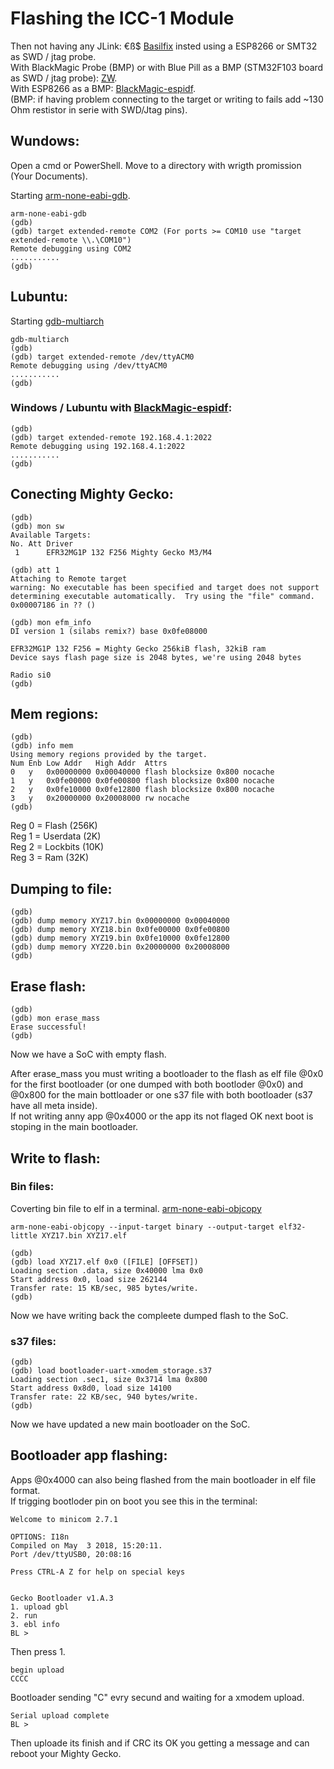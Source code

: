 # Flashing the ICC-1 Module  
  
Then not having any JLink: €ß$ [Basilfix](https://github.com/basilfx/TRADFRI-Hacking#pinout) insted using a ESP8266 or SMT32 as SWD / jtag probe.  
With BlackMagic Probe (BMP) or 
with  Blue Pill as a BMP (STM32F103 board as SWD / jtag probe): [ZW](https://github.com/zw/TRADFRI-Hacking/tree/master/hacks/L1527).  
With ESP8266 as a BMP: [BlackMagic-espidf](https://github.com/MattWestb/blackmagic-espidf).  
(BMP: if having problem connecting to the target or writing to fails add ~130 Ohm restistor in serie with SWD/Jtag pins). 

## Wundows:
Open a cmd or PowerShell.
Move to a directory with wrigth promission (Your Documents).

Starting [arm-none-eabi-gdb](https://developer.arm.com/tools-and-software/open-source-software/developer-tools/gnu-toolchain/gnu-rm/downloads).

```
arm-none-eabi-gdb
(gdb)  
(gdb) target extended-remote COM2 (For ports >= COM10 use "target extended-remote \\.\COM10")  
Remote debugging using COM2  
...........  
(gdb)  
```

## Lubuntu:

Starting [gdb-multiarch](https://packages.ubuntu.com/focal/gdb-multiarch)  
```
gdb-multiarch
(gdb)  
(gdb) target extended-remote /dev/ttyACM0  
Remote debugging using /dev/ttyACM0  
...........  
(gdb)  
```

### Windows / Lubuntu with [BlackMagic-espidf](https://github.com/MattWestb/blackmagic-espidf):  
```
(gdb)  
(gdb) target extended-remote 192.168.4.1:2022  
Remote debugging using 192.168.4.1:2022  
...........  
(gdb)  
```

## Conecting Mighty Gecko:  
```
(gdb)  
(gdb) mon sw  
Available Targets:  
No. Att Driver  
 1      EFR32MG1P 132 F256 Mighty Gecko M3/M4  

(gdb) att 1  
Attaching to Remote target  
warning: No executable has been specified and target does not support  
determining executable automatically.  Try using the "file" command.  
0x00007186 in ?? ()  
  
(gdb) mon efm_info  
DI version 1 (silabs remix?) base 0x0fe08000  

EFR32MG1P 132 F256 = Mighty Gecko 256kiB flash, 32kiB ram  
Device says flash page size is 2048 bytes, we're using 2048 bytes  
  
Radio si0  
(gdb)  
```  

## Mem regions:
```
(gdb)  
(gdb) info mem  
Using memory regions provided by the target.  
Num Enb Low Addr   High Addr  Attrs  
0   y   0x00000000 0x00040000 flash blocksize 0x800 nocache  
1   y   0x0fe00000 0x0fe00800 flash blocksize 0x800 nocache  
2   y   0x0fe10000 0x0fe12800 flash blocksize 0x800 nocache  
3   y   0x20000000 0x20008000 rw nocache  
(gdb)  
```

Reg 0 = Flash (256K)  
Reg 1 = Userdata (2K)  
Reg 2 = Lockbits (10K)  
Reg 3 = Ram (32K)  


## Dumping to file:
```
(gdb)  
(gdb) dump memory XYZ17.bin 0x00000000 0x00040000   
(gdb) dump memory XYZ18.bin 0x0fe00000 0x0fe00800  
(gdb) dump memory XYZ19.bin 0x0fe10000 0x0fe12800  
(gdb) dump memory XYZ20.bin 0x20000000 0x20008000  
(gdb)  
 ```

## Erase flash:  
```
(gdb)  
(gdb) mon erase_mass  
Erase successful!  
(gdb)  
```

Now we have a SoC with empty flash.  

After erase_mass you must writing a bootloader to the flash as elf file @0x0 for the first bootloader (or one dumped with both bootloder @0x0) and @0x800 for the main bottloader or one s37 file with both bootloader (s37 have all meta inside).  
If not writing anny app @0x4000 or the app its not flaged OK next boot is stoping in the main bootloader.  
  
  
## Write to flash: 

### Bin files: 

Coverting bin file to elf in a terminal.
[arm-none-eabi-objcopy](https://developer.arm.com/tools-and-software/open-source-software/developer-tools/gnu-toolchain/gnu-rm/downloads)
```
arm-none-eabi-objcopy --input-target binary --output-target elf32-little XYZ17.bin XYZ17.elf  
```

```
(gdb)  
(gdb) load XYZ17.elf 0x0 ([FILE] [OFFSET])  
Loading section .data, size 0x40000 lma 0x0
Start address 0x0, load size 262144
Transfer rate: 15 KB/sec, 985 bytes/write. 
(gdb)  
 ```
 
 Now we have writing back the compleete dumped flash to the SoC.  
 
 
### s37 files:  
  ```
(gdb)  
(gdb) load bootloader-uart-xmodem_storage.s37  
Loading section .sec1, size 0x3714 lma 0x800  
Start address 0x8d0, load size 14100  
Transfer rate: 22 KB/sec, 940 bytes/write.   
(gdb)  
```

Now we have updated a new main bootloader on the SoC.  

## Bootloader app flashing:  

Apps @0x4000 can also being flashed from the main bootloader in elf file format.  
If trigging bootloder pin on boot you see this in the terminal:  
  ```
Welcome to minicom 2.7.1                                                               
                                                                                       
OPTIONS: I18n                                                                          
Compiled on May  3 2018, 15:20:11.                                                     
Port /dev/ttyUSB0, 20:08:16                                                            
                                                                                       
Press CTRL-A Z for help on special keys                                                
                                                                                       
                                                                                       
Gecko Bootloader v1.A.3                                                                
1. upload gbl                                                                          
2. run                                                                                 
3. ebl info                                                                            
BL >                           
  ```
Then press 1.  
```
begin upload                                                                            
CCCC  
```
Bootloader sending "C" evry secund and waiting for a xmodem upload.  
```
Serial upload complete  
BL >   
```
Then uploade its finish and if CRC its OK you getting a message and can reboot your Mighty Gecko.  
  

